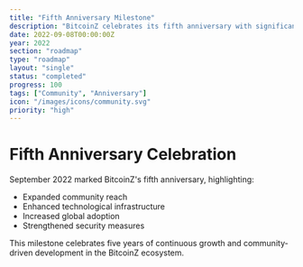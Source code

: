 ```yaml
---
title: "Fifth Anniversary Milestone"
description: "BitcoinZ celebrates its fifth anniversary with significant community growth and technological achievements"
date: 2022-09-08T00:00:00Z
year: 2022
section: "roadmap"
type: "roadmap"
layout: "single"
status: "completed"
progress: 100
tags: ["Community", "Anniversary"]
icon: "/images/icons/community.svg"
priority: "high"
---
```


# Fifth Anniversary Celebration

September 2022 marked BitcoinZ's fifth anniversary, highlighting:
- Expanded community reach
- Enhanced technological infrastructure
- Increased global adoption
- Strengthened security measures

This milestone celebrates five years of continuous growth and community-driven development in the BitcoinZ ecosystem.
